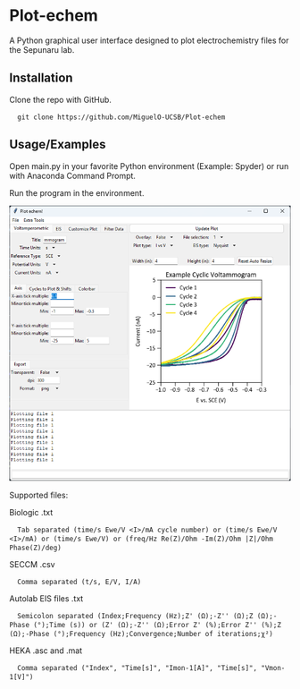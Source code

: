 # Plot-echem

A Python graphical user interface designed to plot electrochemistry files for the Sepunaru lab.

## Installation

Clone the repo with GitHub.

```
  git clone https://github.com/MiguelO-UCSB/Plot-echem

```
    
## Usage/Examples

Open main.py in your favorite Python environment (Example: Spyder) or run with Anaconda Command Prompt.

Run the program in the environment.

![App Screenshot](https://github.com/MiguelO-UCSB/Plot-echem/blob/main/Other/GUI_example.png?raw=true)

Supported files:

   Biologic .txt
      
      Tab separated (time/s Ewe/V <I>/mA cycle number) or (time/s Ewe/V <I>/mA) or (time/s Ewe/V) or (freq/Hz Re(Z)/Ohm -Im(Z)/Ohm |Z|/Ohm Phase(Z)/deg)
   
   SECCM .csv

      Comma separated (t/s, E/V, I/A)
   
   Autolab EIS files .txt

      Semicolon separated (Index;Frequency (Hz);Z' (Ω);-Z'' (Ω);Z (Ω);-Phase (°);Time (s)) or (Z' (Ω);-Z'' (Ω);Error Z' (%);Error Z'' (%);Z (Ω);-Phase (°);Frequency (Hz);Convergence;Number of iterations;χ²)
   
   HEKA .asc and .mat

      Comma separated ("Index", "Time[s]", "Imon-1[A]", "Time[s]", "Vmon-1[V]")
